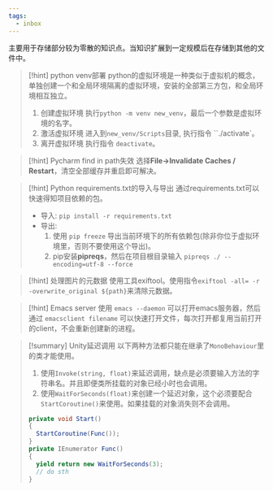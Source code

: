 ```yaml
---
tags:
  - inbox
---
```

主要用于存储部分较为零散的知识点。当知识扩展到一定规模后在存储到其他的文件中。

> [!hint] python venv部署
> python的虚拟环境是一种类似于虚拟机的概念，单独创建一个和全局环境隔离的虚拟环境，安装的全部第三方包，和全局环境相互独立。
> 1. 创建虚拟环境
> 	执行`python -m venv new_venv`，最后一个参数是虚拟环境的名字。
> 2. 激活虚拟环境
> 	进入到`new_venv/Scripts`目录, 执行指令 ``./activate`。
> 3. 离开虚拟环境
> 	执行指令 `deactivate`。
 
> [!hint] Pycharm find in path失效
> 选择**File->Invalidate Caches / Restart**，清空全部缓存并重启即可解决。

> [!hint] Python requirements.txt的导入与导出
> 通过requirements.txt可以快速得知项目依赖的包。
> - 导入: `pip install -r requirements.txt`
> - 导出:
> 	1. 使用 `pip freeze` 导出当前环境下的所有依赖包(除非你位于虚拟环境里，否则不要使用这个导出)。
> 	2. pip安装**pipreqs**，然后在项目根目录输入 `pipreqs ./ --encoding=utf-8 --force`

> [!hint] 处理图片的元数据
> 使用工具exiftool。使用指令`exiftool -all= -r -overwrite_original ${path}`来清除元数据。

> [!hint] Emacs server
使用 `emacs --daemon` 可以打开emacs服务器，然后通过 `emacsclient filename` 可以快速打开文件，每次打开都复用当前打开的client，不会重新创建新的进程。

> [!summary] Unity延迟调用
> 以下两种方法都只能在继承了`MonoBehaviour`里的类才能使用。
> 	1. 使用`Invoke(string, float)`来延迟调用，缺点是必须要输入方法的字符串名。并且即便类所挂载的对象已经小时也会调用。
> 	2. 使用`WaitForSeconds(float)`来创建一个延迟对象，这个必须要配合`StartCoroutine()`来使用。如果挂载的对象消失则不会调用。
> ```csharp
> private void Start()
> {
> 	StartCoroutine(Func());
> }
> private IEnumerator Func()
> {
> 	yield return new WaitForSeconds(3);
> 	// do sth
> }
> ```
